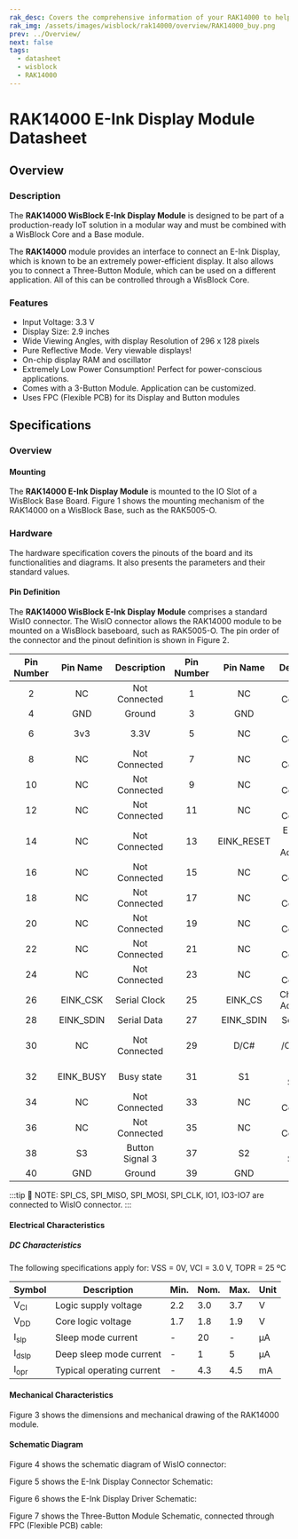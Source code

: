 ```yaml
---
rak_desc: Covers the comprehensive information of your RAK14000 to help you in using it. This information includes technical specifications, characteristics, and requirements, and it also discusses the device components.
rak_img: /assets/images/wisblock/rak14000/overview/RAK14000_buy.png
prev: ../Overview/
next: false
tags:
  - datasheet
  - wisblock
  - RAK14000
---
```


# RAK14000 E-Ink Display Module Datasheet

## Overview

<!-- <rk-img
  src="/assets/images/wisblock/rak14000/overview/RAK14000_illustrated.png"
  width="70%"
  caption="RAK14000 E-Ink Display Module"
/> -->
### Description

The **RAK14000 WisBlock E-Ink Display Module** is designed to be part of a production-ready IoT solution in a modular way and must be combined with a WisBlock Core and a Base module.

The **RAK14000** module provides an interface to connect an E-Ink Display, which is known to be an extremely power-efficient display. It also allows you to connect a Three-Button Module, which can be used on a different application. All of this can be controlled through a WisBlock Core. 

### Features 

*   Input Voltage: 3.3&nbsp;V
*   Display Size: 2.9 inches
*   Wide Viewing Angles, with display Resolution of 296 x 128 pixels
*   Pure Reflective Mode. Very viewable displays!  
*   On-chip display RAM and oscillator
*   Extremely Low Power Consumption! Perfect for power-conscious applications.  
*   Comes with a 3-Button Module. Application can be customized.
*   Uses FPC (Flexible PCB) for its Display and Button modules

## Specifications

### Overview

#### Mounting

The **RAK14000 E-Ink Display Module** is mounted to the IO Slot of a WisBlock Base Board. Figure 1 shows the mounting mechanism of the RAK14000 on a WisBlock Base, such as the RAK5005-O.  

<rk-img
  src="/assets/images/wisblock/rak14000/datasheet/rak14000-mounting.png"
  width="50%"
  caption="RAK14000 Module Mounting"
/>
  
### Hardware

The hardware specification covers the pinouts of the board and its functionalities and diagrams. It also presents the parameters and their standard values.

#### Pin Definition

The **RAK14000 WisBlock E-Ink Display Module** comprises a standard WisIO connector. The WisIO connector allows the RAK14000 module to be mounted on a WisBlock baseboard, such as RAK5005-O. The pin order of the connector and the pinout definition is shown in Figure 2.

<rk-img
  src="/assets/images/wisblock/rak14000/datasheet/rak14000-pins.png"
  width="60%"
  caption="RAK14000 Module Pinout"
/>  

| Pin Number | Pin Name  |   Description   | Pin Number |  Pin Name  |          Description          |
| :--------: | :-------: | :-------------: | :--------: | :--------: | :---------------------------: |
|     2      |    NC     |  Not Connected  |     1      |     NC     |         Not Connected         |
|     4      |    GND    |     Ground      |     3      |    GND     |            Ground             |
|     6      |    3v3    |      3.3V       |     5      |     NC     |         Not Connected         |
|     8      |    NC     |  Not Connected  |     7      |     NC     |         Not Connected         |
|     10     |    NC     |  Not Connected  |     9      |     NC     |         Not Connected         |
|     12     |    NC     |  Not Connected  |     11     |     NC     |         Not Connected         |
|     14     |    NC     |  Not Connected  |     13     | EINK_RESET | EPD Reset signal. Active Low. |
|     16     |    NC     |  Not Connected  |     15     |     NC     |         Not Connected         |
|     18     |    NC     |  Not Connected  |     17     |     NC     |         Not Connected         |
|     20     |    NC     |  Not Connected  |     19     |     NC     |         Not Connected         |
|     22     |    NC     |  Not Connected  |     21     |     NC     |         Not Connected         |
|     24     |    NC     |  Not Connected  |     23     |     NC     |         Not Connected         |
|     26     | EINK_CSK  |  Serial Clock   |     25     |  EINK_CS   |   Chip select. Active Low.    |
|     28     | EINK_SDIN |   Serial Data   |     27     | EINK_SDIN  |          Serial Data          |
|     30     |    NC     |  Not Connected  |     29     |    D/C#    |     Data /Command control     |
|     32     | EINK_BUSY |   Busy state    |     31     |     S1     |        Button Signal 1        |
|     34     |    NC     |  Not Connected  |     33     |     NC     |         Not Connected         |
|     36     |    NC     |  Not Connected  |     35     |     NC     |         Not Connected         |
|     38     |    S3     | Button Signal 3 |     37     |     S2     |        Button Signal 2        |
|     40     |    GND    |     Ground      |     39     |    GND     |            Ground             |

:::tip 📝 NOTE:
SPI_CS, SPI_MISO, SPI_MOSI, SPI_CLK, IO1, IO3-IO7 are connected to WisIO connector.
:::
  
#### Electrical Characteristics  
  
##### DC Characteristics    
  
The following specifications apply for: VSS = 0V, VCI = 3.0&nbsp;V, TOPR = 25&nbsp;ºC
  
| Symbol           | Description               | Min. | Nom. | Max. | Unit |
| ---------------- | ------------------------- | ---- | ---- | ---- | ---- |
| V<sub>CI</sub>   | Logic supply voltage      | 2.2  | 3.0  | 3.7  | V    |
| V<sub>DD</sub>   | Core logic voltage        | 1.7  | 1.8  | 1.9  | V    |
| I<sub>slp</sub>  | Sleep mode current        | -    | 20   | -    | µA   |
| I<sub>dslp</sub> | Deep sleep mode current   | -    | 1    | 5    | µA   |
| I<sub>opr</sub>  | Typical operating current | -    | 4.3  | 4.5  | mA   |
  
#### Mechanical Characteristics  
  
 
Figure 3 shows the dimensions and mechanical drawing of the RAK14000 module.  
  
<rk-img
  src="/assets/images/wisblock/rak14000/datasheet/rak14000-dimensions.png"
  width="60%"
  caption="RAK14000 Module Mechanical Characteristics"
/>  

#### Schematic Diagram

Figure 4 shows the schematic diagram of WisIO connector:

<rk-img
  src="/assets/images/wisblock/rak14000/datasheet/wisio-connector.png"
  width="80%"
  caption="RAK14000 WisIO Connection Schematic"
/>  

Figure 5 shows the E-Ink Display Connector Schematic:

<rk-img
  src="/assets/images/wisblock/rak14000/datasheet/eink.png"
  width="100%"
  caption="RAK14000 E-Ink Display Connection Schematic"
/>  

Figure 6 shows the E-Ink Display Driver Schematic:

<rk-img
  src="/assets/images/wisblock/rak14000/datasheet/driver-schematic.png"
  width="100%"
  caption="RAK14000 E-Ink Display Driver Schematic"
/>  

Figure 7 shows the Three-Button Module Schematic, connected through FPC (Flexible PCB) cable:

<rk-img
  src="/assets/images/wisblock/rak14000/datasheet/button-connector.png"
  width="80%"
  caption="RAK14000 Three-Button Module Schematic"
/>  